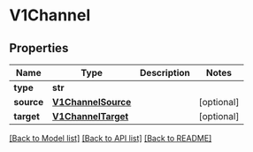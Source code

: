 # V1Channel

## Properties
Name | Type | Description | Notes
------------ | ------------- | ------------- | -------------
**type** | **str** |  |
**source** | [**V1ChannelSource**](V1ChannelSource.md) |  | [optional]
**target** | [**V1ChannelTarget**](V1ChannelTarget.md) |  | [optional]

[[Back to Model list]](../README.md#documentation-for-models) [[Back to API list]](../README.md#documentation-for-api-endpoints) [[Back to README]](../README.md)


